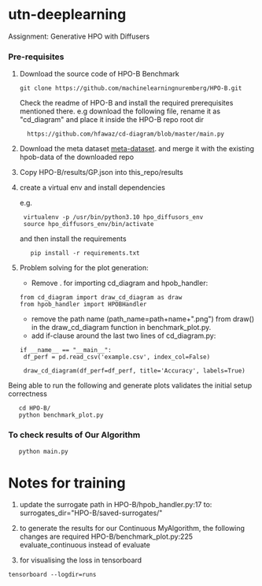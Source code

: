 # utn-deeplearning
Assignment: Generative HPO with Diffusers

### Pre-requisites

1. Download the source code of HPO-B Benchmark
    ```shell
    git clone https://github.com/machinelearningnuremberg/HPO-B.git
    ```
    Check the readme of HPO-B and install the required prerequisites mentioned there.
    e.g download the following file, rename it as "cd_diagram" and place it inside the HPO-B repo root dir
    ```shell
      https://github.com/hfawaz/cd-diagram/blob/master/main.py
    ```
2. Download the meta dataset
   [meta-dataset](https://rewind.tf.uni-freiburg.de/index.php/s/xdrJQPCTNi2zbfL/download/hpob-data.zip).
   and merge it with the existing hpob-data of the downloaded repo
3. Copy HPO-B/results/GP.json into this_repo/results
4. create a virtual env and install dependencies
   
   e.g.
   ```shell
    virtualenv -p /usr/bin/python3.10 hpo_diffusors_env
    source hpo_diffusors_env/bin/activate
    ```
   and then install the requirements
   ```shell
      pip install -r requirements.txt
   ```
   
5. Problem solving for the plot generation:
   - Remove . for importing cd_diagram and hpob_handler:
   ```code
   from cd_diagram import draw_cd_diagram as draw
   from hpob_handler import HPOBHandler
   ```
   - remove the path name (path_name=path+name+".png") from draw() in the draw_cd_diagram function in benchmark_plot.py.
   - add if-clause around the last two lines of cd_diagram.py:
   ```code
   if __name__ == "__main__":
    df_perf = pd.read_csv('example.csv', index_col=False)

    draw_cd_diagram(df_perf=df_perf, title='Accuracy', labels=True)
    ```

Being able to run the following and generate plots validates the initial setup correctness
```shell
   cd HPO-B/
   python benchmark_plot.py
```
### To check results of Our Algorithm 

```python
   python main.py
```

# Notes for training
1. update the surrogate path in HPO-B/hpob_handler.py:17 to:
surrogates_dir="HPO-B/saved-surrogates/"

2. to generate the results for our Continuous MyAlgorithm, the following changes are required
HPO-B/benchmark_plot.py:225
evaluate_continuous instead of evaluate

3. for visualising the loss in tensorboard

```shell
tensorboard --logdir=runs
```